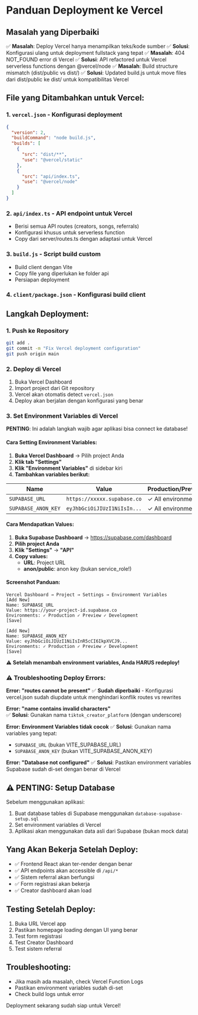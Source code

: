 # Panduan Deployment ke Vercel

## Masalah yang Diperbaiki
✅ **Masalah**: Deploy Vercel hanya menampilkan teks/kode sumber
✅ **Solusi**: Konfigurasi ulang untuk deployment fullstack yang tepat
✅ **Masalah**: 404 NOT_FOUND error di Vercel
✅ **Solusi**: API refactored untuk Vercel serverless functions dengan @vercel/node
✅ **Masalah**: Build structure mismatch (dist/public vs dist/)
✅ **Solusi**: Updated build.js untuk move files dari dist/public ke dist/ untuk kompatibilitas Vercel

## File yang Ditambahkan untuk Vercel:

### 1. `vercel.json` - Konfigurasi deployment
```json
{
  "version": 2,
  "buildCommand": "node build.js",
  "builds": [
    {
      "src": "dist/**",
      "use": "@vercel/static"
    },
    {
      "src": "api/index.ts", 
      "use": "@vercel/node"
    }
  ]
}
```

### 2. `api/index.ts` - API endpoint untuk Vercel
- Berisi semua API routes (creators, songs, referrals)
- Konfigurasi khusus untuk serverless function
- Copy dari server/routes.ts dengan adaptasi untuk Vercel

### 3. `build.js` - Script build custom
- Build client dengan Vite
- Copy file yang diperlukan ke folder api
- Persiapan deployment

### 4. `client/package.json` - Konfigurasi build client

## Langkah Deployment:

### 1. Push ke Repository
```bash
git add .
git commit -m "Fix Vercel deployment configuration"
git push origin main
```

### 2. Deploy di Vercel
1. Buka Vercel Dashboard
2. Import project dari Git repository
3. Vercel akan otomatis detect `vercel.json`
4. Deploy akan berjalan dengan konfigurasi yang benar

### 3. Set Environment Variables di Vercel

**PENTING**: Ini adalah langkah wajib agar aplikasi bisa connect ke database!

#### Cara Setting Environment Variables:
1. **Buka Vercel Dashboard** → Pilih project Anda
2. **Klik tab "Settings"** 
3. **Klik "Environment Variables"** di sidebar kiri
4. **Tambahkan variables berikut:**

| Name | Value | Production/Preview/Development |
|------|-------|--------------------------------|
| `SUPABASE_URL` | `https://xxxxx.supabase.co` | ✓ All environments |
| `SUPABASE_ANON_KEY` | `eyJhbGciOiJIUzI1NiIsIn...` | ✓ All environments |

#### Cara Mendapatkan Values:
1. **Buka Supabase Dashboard** → https://supabase.com/dashboard
2. **Pilih project Anda**
3. **Klik "Settings"** → **"API"**
4. **Copy values:**
   - **URL**: Project URL 
   - **anon/public**: anon key (bukan service_role!)

#### Screenshot Panduan:
```
Vercel Dashboard → Project → Settings → Environment Variables
[Add New] 
Name: SUPABASE_URL
Value: https://your-project-id.supabase.co
Environments: ✓ Production ✓ Preview ✓ Development
[Save]

[Add New]
Name: SUPABASE_ANON_KEY  
Value: eyJhbGciOiJIUzI1NiIsInR5cCI6IkpXVCJ9...
Environments: ✓ Production ✓ Preview ✓ Development
[Save]
```

⚠️ **Setelah menambah environment variables, Anda HARUS redeploy!**

### ⚠️ Troubleshooting Deploy Errors:

**Error: "routes cannot be present"**
✅ **Sudah diperbaiki** - Konfigurasi vercel.json sudah diupdate untuk menghindari konflik routes vs rewrites

**Error: "name contains invalid characters"**  
✅ **Solusi**: Gunakan nama `tiktok_creator_platform` (dengan underscore)

**Error: Environment Variables tidak cocok**
✅ **Solusi**: Gunakan nama variables yang tepat:
- `SUPABASE_URL` (bukan VITE_SUPABASE_URL)
- `SUPABASE_ANON_KEY` (bukan VITE_SUPABASE_ANON_KEY)

**Error: "Database not configured"**
✅ **Solusi**: Pastikan environment variables Supabase sudah di-set dengan benar di Vercel

## ⚠️ PENTING: Setup Database
Sebelum menggunakan aplikasi:
1. Buat database tables di Supabase menggunakan `database-supabase-setup.sql`
2. Set environment variables di Vercel
3. Aplikasi akan menggunakan data asli dari Supabase (bukan mock data)

## Yang Akan Bekerja Setelah Deploy:
- ✅ Frontend React akan ter-render dengan benar
- ✅ API endpoints akan accessible di `/api/*`
- ✅ Sistem referral akan berfungsi
- ✅ Form registrasi akan bekerja
- ✅ Creator dashboard akan load

## Testing Setelah Deploy:
1. Buka URL Vercel app
2. Pastikan homepage loading dengan UI yang benar
3. Test form registrasi
4. Test Creator Dashboard
5. Test sistem referral

## Troubleshooting:
- Jika masih ada masalah, check Vercel Function Logs
- Pastikan environment variables sudah di-set
- Check build logs untuk error

Deployment sekarang sudah siap untuk Vercel!